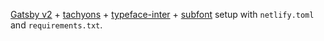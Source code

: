 [Gatsby v2](https://github.com/gatsbyjs/gatsby) + [tachyons](https://github.com/jxnblk/tachyons-components) + [typeface-inter](https://github.com/ajmalafif/typeface-inter) + [subfont](https://www.gatsbyjs.org/packages/gatsby-plugin-subfont/) setup with `netlify.toml` and `requirements.txt`.
